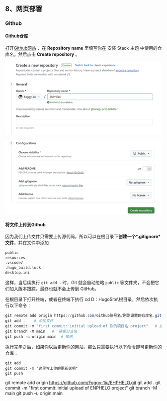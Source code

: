 ## 8、网页部署

### Github

#### Github仓库

打开[Github网站]( https://github.com/new ) ，在 **Repository name** 里填写你在 安装 Stack 主题 中使用的仓库名，然后点击 **Create repository** 。

![Github仓库1](img8.1.png)

![Github仓库1](img8.2.png)

#### 将文件上传到Github

因为我们上传文件只需要上传源代码，所以可以在根目录下**创建一个*.gitignore* 文件**，并在文件中添加

```
public
resources
.vscode/
.hugo_build.lock
desktop.ini
```

这样，当后续执行 `git add .` 时，Git 就会自动忽略 `public` 等文件夹，不会把它们加入版本跟踪，最终也就不会上传到 GitHub。

在根目录下打开终端，或者在终端下执行 cd D：HugoSite\根目录，然后依次执行以下命令：

```powershell
git remote add origin https://github.com/Github账号名/刚刚设置的仓库名.git   #关联远程仓库
git add .    # 添加文件
git commit -m "first commit: initial upload of 你的项目名 project"   # 提交，引号里的文字是说明，可自定义
git branch -M main   #  确保分支名
git push -u origin main  # 推送
```

执行完毕之后，如果你以后更新你的网站，那么只需要执行以下命令即可更新你的仓库：

```
git add .
git commit -m "这里写上你的更新说明"
git push
```



git remote add origin https://github.com/Foggy-1iu/EHPHELO.git 
git add .
git commit -m "first commit: initial upload of ENPHELO project"
git branch -M main
git push -u origin main

